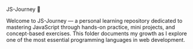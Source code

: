 JS-Journey 🚀

Welcome to JS-Journey — a personal learning repository dedicated to mastering JavaScript through hands-on practice, mini projects, and concept-based exercises. This folder documents my growth as I explore one of the most essential programming languages in web development.